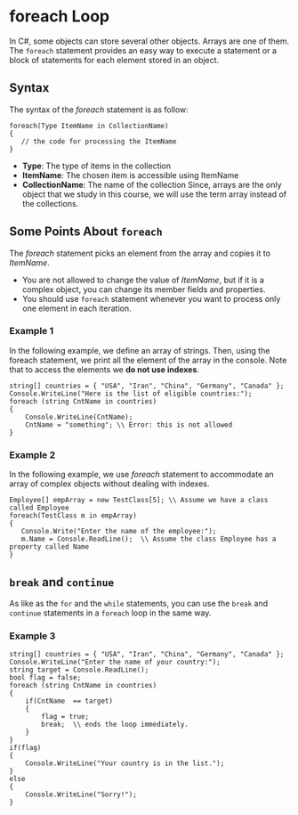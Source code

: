 # foreach Loop
In C#, some objects can store several other objects. Arrays are one of them. The `foreach` statement provides an easy way to execute a statement or a block of statements for each element stored in an object.

## Syntax
The syntax of the _foreach_ statement is as follow:
```
foreach(Type ItemName in CollectionName)
{
   // the code for processing the ItemName
}
```
- **Type**: The type of items in the collection
- **ItemName**: The chosen item is accessible using ItemName
- **CollectionName**: The name of the collection
Since, arrays are the only object that we study in this course, we will use the term array instead of the collections. 

## Some Points About `foreach` 
The _foreach_ statement picks an element from the array and copies it to _ItemName_.
- You are not allowed to change the value of _ItemName_, but if it is a complex object, you can change its member fields and properties.
- You should use `foreach` statement whenever you want to process only one element in each iteration.

### Example 1
In the following example, we define an array of strings. Then, using the foreach statement, we print all the element of the array in the console. Note that to access the elements we **do not use indexes**. 
```
string[] countries = { "USA", "Iran", "China", "Germany", "Canada" };
Console.WriteLine("Here is the list of eligible countries:");
foreach (string CntName in countries)
{
    Console.WriteLine(CntName);
    CntName = "something"; \\ Error: this is not allowed
}
```
### Example 2
In the following example, we use _foreach_ statement to accommodate an array of complex objects without dealing with indexes.
```
Employee[] empArray = new TestClass[5]; \\ Assume we have a class called Employee
foreach(TestClass m in empArray)
{
   Console.Write("Enter the name of the employee:");
   m.Name = Console.ReadLine();  \\ Assume the class Employee has a property called Name
}
```
## `break` and `continue`

As like as the `for` and the `while` statements, you can use the `break` and `continue` statements in a `foreach` loop in the same way.

### Example 3

```
string[] countries = { "USA", "Iran", "China", "Germany", "Canada" };
Console.WriteLine("Enter the name of your country:");
string target = Console.ReadLine();
bool flag = false;
foreach (string CntName in countries)
{
    if(CntName  == target)
    {
        flag = true;
        break;  \\ ends the loop immediately. 
    }
}
if(flag)
{
    Console.WriteLine("Your country is in the list.");
}
else
{
    Console.WriteLine("Sorry!");
}
```
